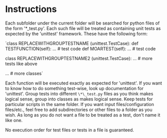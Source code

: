 # Instructions

Each subfolder under the current folder will be searched for python files of the form '\*\_test.py'. Each such file will be treated as containing unit tests as expected by the 'unittest' framework. These have the following form:

`class REPLACEWITHGROUPTESTNAME (unittest.TestCase):
    def TESTFUNCTION(self):
        ... # test code
    def MOARTEST(self):
        ... # test code

class REPLACEWITHGROUPTESTNAME2 (unittest.TestCase):
    ... # more tests like above

... # more classes`

Each function will be executed exactly as expected for 'unittest'. If you want to know how to do something test-wise, look up documentation for 'unittest'. Group tests into different `\*\_test.py` files as you think makes logical sense, group into classes as makes logical sense. Keep tests for particular scripts in the same folder. If you want input files/configuration files/etc., feel free to add subdirectories or other files to a folder as you wish. As long as you do not want a file to be treated as a test, don't name it like one. 

No execution order for test files or tests in a file is guaranteed.
